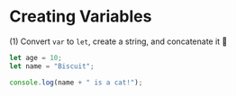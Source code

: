 # Creating Variables

(1) Convert `var` to `let`, create a string, and concatenate it 🦐

```javascript
let age = 10;
let name = "Biscuit";

console.log(name + " is a cat!");
```

